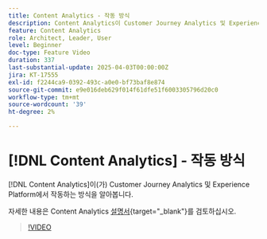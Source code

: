 ```yaml
---
title: Content Analytics - 작동 방식
description: Content Analytics이 Customer Journey Analytics 및 Experience Platform과 작동하는 방식을 알아봅니다.
feature: Content Analytics
role: Architect, Leader, User
level: Beginner
doc-type: Feature Video
duration: 337
last-substantial-update: 2025-04-03T00:00:00Z
jira: KT-17555
exl-id: f2244ca9-0392-493c-a0e0-bf73baf8e874
source-git-commit: e9e016deb629f014f61dfe51f6003305796d20c0
workflow-type: tm+mt
source-wordcount: '39'
ht-degree: 2%

---
```


# [!DNL Content Analytics] - 작동 방식

[!DNL Content Analytics]이(가) Customer Journey Analytics 및 Experience Platform에서 작동하는 방식을 알아봅니다.

자세한 내용은 Content Analytics [설명서](https://experienceleague.adobe.com/ko/docs/analytics-platform/using/content-analytics/content-analytics){target="_blank"}를 검토하십시오.

>[!VIDEO](https://video.tv.adobe.com/v/3457423/?learn=on&enablevpops)
